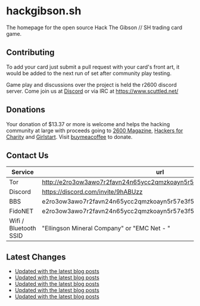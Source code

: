 # hackgibson.sh
The homepage for the open source Hack The Gibson // SH trading card game.


## Contributing

To add your card just submit a pull request with your card's front art, it would be added to the next run of set after community play testing.

Game play and discussions over the project is held the r2600 discord server. Come join us at [Discord](https://discord.com/invite/9hABUzz) or via IRC at https://www.scuttled.net/


## Donations

Your donation of $13.37 or more is welcome and helps the hacking community at large with proceeds going to [2600 Magazine](https://2600.com/), [Hackers for Charity](https://hackersforcharity.org) and [Girlstart](https://girlstart.org).  Visit [buymeacoffee](https://www.buymeacoffee.com/hackgibson.sh) to donate.


## Contact Us

Service | url
-|-
Tor | http://e2ro3ow3awo7r2favn24n65ycc2qmzkoayn5r57e3f56nvjwdcgg32ad.onion
Discord | https://discord.com/invite/9hABUzz
BBS | e2ro3ow3awo7r2favn24n65ycc2qmzkoayn5r57e3f56nvjwdcgg32ad.onion:23
FidoNET | e2ro3ow3awo7r2favn24n65ycc2qmzkoayn5r57e3f56nvjwdcgg32ad.onion:24554
Wifi / Bluetooth SSID | "Ellingson Mineral Company" or "EMC Net - <fidonet address>"

## Latest Changes
<!-- BLOG-POST-LIST:START -->
- [Updated with the latest blog posts](https://github.com/DFW2600/hackgibson.sh/commit/ccdc2467f9e66646c066335996c202773b6a58ba)
- [Updated with the latest blog posts](https://github.com/DFW2600/hackgibson.sh/commit/7f740f2396d763b7b7d9020e6ff7336b474d8cd4)
- [Updated with the latest blog posts](https://github.com/DFW2600/hackgibson.sh/commit/435ab96dc85960c77419439ab2b7fe18ae1bdaa4)
- [Updated with the latest blog posts](https://github.com/DFW2600/hackgibson.sh/commit/4622601401f5290aed879a5981f90f5b2d387396)
- [Updated with the latest blog posts](https://github.com/DFW2600/hackgibson.sh/commit/a097b5d56deee1721c1b86f9e65ae630be2c31d9)
<!-- BLOG-POST-LIST:END -->
